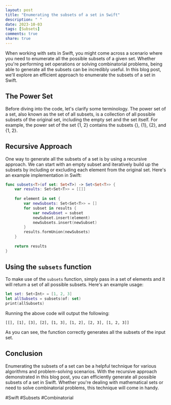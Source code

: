 ```yaml
---
layout: post
title: "Enumerating the subsets of a set in Swift"
description: " "
date: 2023-10-03
tags: [Subsets]
comments: true
share: true
---
```


When working with sets in Swift, you might come across a scenario where you need to enumerate all the possible subsets of a given set. Whether you're performing set operations or solving combinatorial problems, being able to generate all the subsets can be incredibly useful. In this blog post, we'll explore an efficient approach to enumerate the subsets of a set in Swift.

## The Power Set

Before diving into the code, let's clarify some terminology. The power set of a set, also known as the set of all subsets, is a collection of all possible subsets of the original set, including the empty set and the set itself. For example, the power set of the set {1, 2} contains the subsets {}, {1}, {2}, and {1, 2}.

## Recursive Approach

One way to generate all the subsets of a set is by using a recursive approach. We can start with an empty subset and iteratively build up the subsets by including or excluding each element from the original set. Here's an example implementation in Swift:

```swift
func subsets<T>(of set: Set<T>) -> Set<Set<T>> {
    var results: Set<Set<T>> = [[]]
    
    for element in set {
        var newSubsets: Set<Set<T>> = []
        for subset in results {
            var newSubset = subset
            newSubset.insert(element)
            newSubsets.insert(newSubset)
        }
        results.formUnion(newSubsets)
    }
    
    return results
}
```

## Using the `subsets` function

To make use of the `subsets` function, simply pass in a set of elements and it will return a set of all possible subsets. Here's an example usage:

```swift
let set: Set<Int> = [1, 2, 3]
let allSubsets = subsets(of: set)
print(allSubsets)
```

Running the above code will output the following:

```
[[], [1], [3], [2], [1, 3], [1, 2], [2, 3], [1, 2, 3]]
```

As you can see, the function correctly generates all the subsets of the input set.

## Conclusion

Enumerating the subsets of a set can be a helpful technique for various algorithms and problem-solving scenarios. With the recursive approach demonstrated in this blog post, you can efficiently generate all possible subsets of a set in Swift. Whether you're dealing with mathematical sets or need to solve combinatorial problems, this technique will come in handy.

#Swift #Subsets #Combinatorial